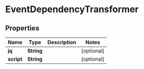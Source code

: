 

# EventDependencyTransformer

## Properties

Name | Type | Description | Notes
------------ | ------------- | ------------- | -------------
**jq** | **String** |  |  [optional]
**script** | **String** |  |  [optional]



